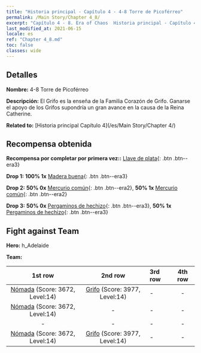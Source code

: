 ```yaml
---
title: "Historia principal - Capítulo 4 - 4-8 Torre de Picoférreo"
permalink: /Main Story/Chapter 4_8/
excerpt: "Capítulo 4 - 8. Era of Chaos  Historia principal - Capítulo 4_8. 4-8 Torre de Picoférreo"
last_modified_at: 2021-06-15
locale: es
ref: "Chapter 4_8.md"
toc: false
classes: wide
---
```


## Detalles

 **Nombre:** 4-8 Torre de Picoférreo

 **Descripción:** El Grifo es la enseña de la Familia Corazón de Grifo. Ganarse el apoyo de los Grifos supondría un gran avance en la causa de la Reina Catherine.

 **Related to:** [Historia principal Capítulo 4](/es/Main Story/Chapter 4/)

## Recompensa obtenida

 **Recompensa por completar por primera vez::** [Llave de plata](/ItemsES/con_693/){: .btn .btn--era3}

 **Drop 1:** **100% 1x** [Madera buena](/ItemsES/mat_13/){: .btn .btn--era3}

 **Drop 2:** **50% 0x** [Mercurio común](/ItemsES/mat_8/){: .btn .btn--era2}, **50% 1x** [Mercurio común](/ItemsES/mat_8/){: .btn .btn--era2}

 **Drop 3:** **50% 0x** [Pergaminos de hechizo](/ItemsES/con_694/){: .btn .btn--era3}, **50% 1x** [Pergaminos de hechizo](/ItemsES/con_694/){: .btn .btn--era3}


## Fight against Team
 **Hero:** h_Adelaide

 **Team:**


  | 1st row | 2nd row | 3rd row | 4th row |
  |:----:|:----:|:----|:----:|
  | [Nómada](/es/units/Nomad/) (Score: 3672, Level:14)  | [Grifo](/es/units/Griffin/) (Score: 3977, Level:14)  | - | - |
  | [Nómada](/es/units/Nomad/) (Score: 3672, Level:14)  | - | - | - |
  | - | - | - | - |
  | [Nómada](/es/units/Nomad/) (Score: 3672, Level:14)  | [Grifo](/es/units/Griffin/) (Score: 3977, Level:14)  | - | - |


